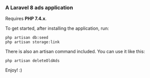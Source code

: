 ### A Laravel 8 ads application

Requires **PHP 7.4.x**.

To get started, after installing the application, run:

```
php artisan db:seed
php artisan storage:link
```

There is also an artisan command included. You can use it like this:

```php artisan deleteOldAds```

Enjoy! :)
